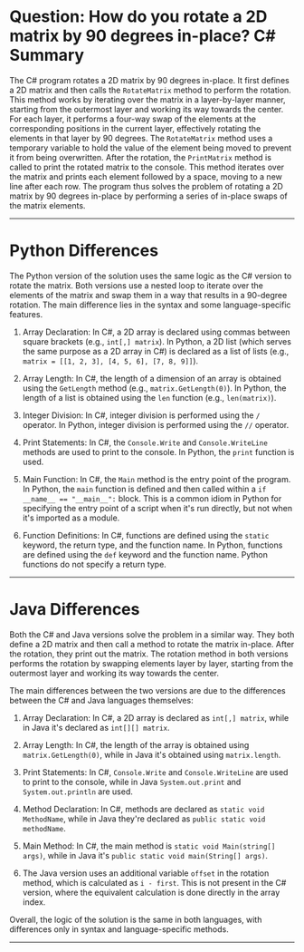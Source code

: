 # Question: How do you rotate a 2D matrix by 90 degrees in-place? C# Summary

The C# program rotates a 2D matrix by 90 degrees in-place. It first defines a 2D matrix and then calls the `RotateMatrix` method to perform the rotation. This method works by iterating over the matrix in a layer-by-layer manner, starting from the outermost layer and working its way towards the center. For each layer, it performs a four-way swap of the elements at the corresponding positions in the current layer, effectively rotating the elements in that layer by 90 degrees. The `RotateMatrix` method uses a temporary variable to hold the value of the element being moved to prevent it from being overwritten. After the rotation, the `PrintMatrix` method is called to print the rotated matrix to the console. This method iterates over the matrix and prints each element followed by a space, moving to a new line after each row. The program thus solves the problem of rotating a 2D matrix by 90 degrees in-place by performing a series of in-place swaps of the matrix elements.

---

# Python Differences

The Python version of the solution uses the same logic as the C# version to rotate the matrix. Both versions use a nested loop to iterate over the elements of the matrix and swap them in a way that results in a 90-degree rotation. The main difference lies in the syntax and some language-specific features.

1. Array Declaration: In C#, a 2D array is declared using commas between square brackets (e.g., `int[,] matrix`). In Python, a 2D list (which serves the same purpose as a 2D array in C#) is declared as a list of lists (e.g., `matrix = [[1, 2, 3], [4, 5, 6], [7, 8, 9]]`).

2. Array Length: In C#, the length of a dimension of an array is obtained using the `GetLength` method (e.g., `matrix.GetLength(0)`). In Python, the length of a list is obtained using the `len` function (e.g., `len(matrix)`).

3. Integer Division: In C#, integer division is performed using the `/` operator. In Python, integer division is performed using the `//` operator.

4. Print Statements: In C#, the `Console.Write` and `Console.WriteLine` methods are used to print to the console. In Python, the `print` function is used.

5. Main Function: In C#, the `Main` method is the entry point of the program. In Python, the `main` function is defined and then called within a `if __name__ == "__main__":` block. This is a common idiom in Python for specifying the entry point of a script when it's run directly, but not when it's imported as a module.

6. Function Definitions: In C#, functions are defined using the `static` keyword, the return type, and the function name. In Python, functions are defined using the `def` keyword and the function name. Python functions do not specify a return type.

---

# Java Differences

Both the C# and Java versions solve the problem in a similar way. They both define a 2D matrix and then call a method to rotate the matrix in-place. After the rotation, they print out the matrix. The rotation method in both versions performs the rotation by swapping elements layer by layer, starting from the outermost layer and working its way towards the center.

The main differences between the two versions are due to the differences between the C# and Java languages themselves:

1. Array Declaration: In C#, a 2D array is declared as `int[,] matrix`, while in Java it's declared as `int[][] matrix`.

2. Array Length: In C#, the length of the array is obtained using `matrix.GetLength(0)`, while in Java it's obtained using `matrix.length`.

3. Print Statements: In C#, `Console.Write` and `Console.WriteLine` are used to print to the console, while in Java `System.out.print` and `System.out.println` are used.

4. Method Declaration: In C#, methods are declared as `static void MethodName`, while in Java they're declared as `public static void methodName`.

5. Main Method: In C#, the main method is `static void Main(string[] args)`, while in Java it's `public static void main(String[] args)`.

6. The Java version uses an additional variable `offset` in the rotation method, which is calculated as `i - first`. This is not present in the C# version, where the equivalent calculation is done directly in the array index.

Overall, the logic of the solution is the same in both languages, with differences only in syntax and language-specific methods.

---
